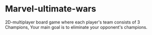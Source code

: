 # Marvel-ultimate-wars
2D-multiplayer board game where each player's team consists of 3 Champions, Your main goal is to eliminate your opponent's champions.
